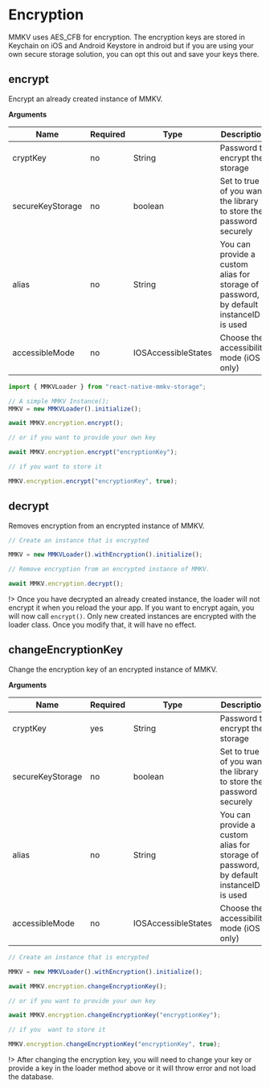 # Encryption

MMKV uses AES_CFB for encryption. The encryption keys are stored in Keychain on iOS and Android Keystore in android but if you are using your own secure storage solution, you can opt this out and save your keys there.

## encrypt

Encrypt an already created instance of MMKV.

**Arguments**

| Name             | Required | Type    | Description                                                                           |
|------------------|----------|---------|---------------------------------------------------------------------------------------|
| cryptKey         | no       | String  | Password to encrypt the storage                                                       |
| secureKeyStorage | no       | boolean | Set to true of you want the library to store the password securely                    |
| alias            | no       | String  | You can provide a custom alias for storage of password, by default instanceID is used |
| accessibleMode   | no       | IOSAccessibleStates  | Choose the accessibility mode (iOS only)                                 |

```js
import { MMKVLoader } from "react-native-mmkv-storage";

// A simple MMKV Instance();
MMKV = new MMKVLoader().initialize();

await MMKV.encryption.encrypt();

// or if you want to provide your own key

await MMKV.encryption.encrypt("encryptionKey");

// if you want to store it

MMKV.encryption.encrypt("encryptionKey", true);
```

## decrypt

Removes encryption from an encrypted instance of MMKV.

```js
// Create an instance that is encrypted

MMKV = new MMKVLoader().withEncryption().initialize();

// Remove encryption from an encrypted instance of MMKV.

await MMKV.encryption.decrypt();
```

!> Once you have decrypted an already created instance, the loader will not encrypt it when you reload the your app. If you want to encrypt again, you will now call `encrypt()`. Only new created instances are encrypted with the loader class. Once you modify that, it will have no effect.

## changeEncryptionKey

Change the encryption key of an encrypted instance of MMKV.

**Arguments**

| Name             | Required | Type    | Description                                                                           |
|------------------|----------|---------|---------------------------------------------------------------------------------------|
| cryptKey         | yes      | String  | Password to encrypt the storage                                                       |
| secureKeyStorage | no       | boolean | Set to true of you want the library to store the password securely                    |
| alias            | no       | String  | You can provide a custom alias for storage of password, by default instanceID is used |
| accessibleMode   | no       | IOSAccessibleStates  | Choose the accessibility mode (iOS only)                                 |

```js
// Create an instance that is encrypted

MMKV = new MMKVLoader().withEncryption().initialize();

await MMKV.encryption.changeEncryptionKey();

// or if you want to provide your own key

await MMKV.encryption.changeEncryptionKey("encryptionKey");

// if you  want to store it

MMKV.encryption.changeEncryptionKey("encryptionKey", true);
```

!> After changing the encryption key, you will need to change your key or provide a key in the loader method above or it will throw error and not load the database.
